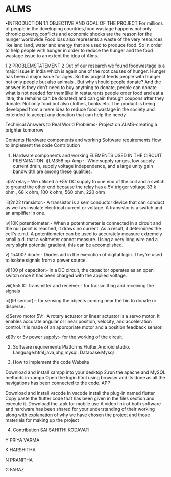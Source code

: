 # ALMS
•INTRODUCTION 1.1 OBJECTIVE AND GOAL OF THE PROJECT For millions of people in the developing countries,food wastage happens not only chronic poverty,conflicts and economic shocks are the reason for the hunger worldwide.Food loss also represents a waste of the very resources like land land, water and energy that are used to produce food. So in order to help people with hunger in order to reduce the hunger and the food wastage issue to an extent the idea of Alms. 








1.2 PROBLEMSTATEMENT 2 Out of our research we found foodwastage is a major issue in India which is again one of the root causes of hunger. Hunger has been a major issue for ages. So this project feeds people with hunger not only people but also animals . But why should people donate? And the answer is they don’t need to buy anything to donate, people can donate what is not needed for them(like in restaurants people order food and eat a little, the remains can be donated) and can gain through coupons after they donate. Not only food but also clothes, books etc. The product is being developed from a mere idea to reduce food wastage in the society and extended to accept any donation that can help the needy





Technical Answers to Real World Problems- Project on ALMS-creating a brighter tomorrow

Contents
Hardware components and working
Software requirements
How to implement the code
Contribution

1. Hardware components and working
ELEMENTS USED IN THE CIRCUIT PREPARATION. i)LM358 op-Amp :- Wide supply ranges, low supply current drain, supply voltage independence, and a large unity gain bandwidth are among these qualities.

ii)5V relay:- We utilised a +5V DC supply to one end of the coil and a switch to ground the other end because the relay has a 5V trigger voltage.33 k ohm , 68 k ohm, 100 k ohm, 560 ohm, 220 ohm

iii)2n22 transistor:- A transistor is a semiconductor device that can conduct as well as insulate electrical current or voltage. A transistor is a switch and an amplifier in one.

iv)10K potentiometer:- When a potentiometer is connected in a circuit and the null point is reached, it draws no current. As a result, it determines the cell's e.m.f. A potentiometer can be used to accurately measure extremely small p.d. that a voltmeter cannot measure. Using a very long wire and a very slight potential gradient, this can be accomplished.

v) 1n4007 diode:- Diodes aid in the execution of digital logic. They're used to isolate signals from a power source.

vi)100 pf capacitor:- In a DC circuit, the capacitor operates as an open switch once it has been charged with the applied voltage.

viii)555 IC Transmitter and receiver:- for transmitting and receiving the signals

ix)(IR sensor):- for sensing the objects coming near the bin to donate or disperse.

x)Servo motor 5V:- A rotary actuator or linear actuator is a servo motor. It enables accurate angular or linear position, velocity, and acceleration control. It is made of an appropriate motor and a position feedback sensor.

xi)9v or 5v power supply:- for the working of the circuit.

2. Software requirements
Platforms:Flutter,Android studio. Language:html,java,php,mysql. Database:Mysql

3. How to implement the code
Website

Download and install xampp into your desktop 2.run the apache and MySQL methods in xampp
Open the login.html using browser and its done as all the navigations has been connected to the code.
APP

Download and install vscode
In vscode install the plug-in named flutter
Copy paste the flutter code that has been given in the files section and execute it.
Download the .apk for mobile use
A video link of both software and hardware has been shared for your understanding of their working along with explanation of why we have chosen the project and those materials for making up the project

4. Contribution
 SAI SAHITHI KODAVATI
 
 
 
 
 Y PRIYA VARMA
 
 
 
 
 
 K HARSHITHA
 
 
 
 
 
 
 N PRANITHA
 
 
 
 
 
 
 G FARAZ
